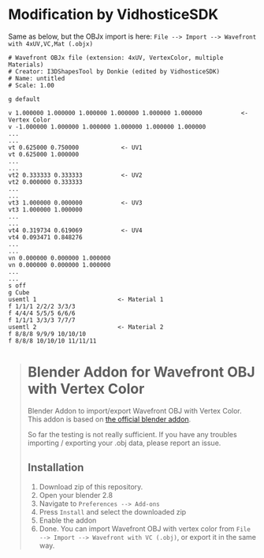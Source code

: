 # Modification by VidhosticeSDK

Same as below, but the OBJx import is here: `File --> Import --> Wavefront with 4xUV,VC,Mat (.objx)`

```
# Wavefront OBJx file (extension: 4xUV, VertexColor, multiple Materials)
# Creator: I3DShapesTool by Donkie (edited by VidhosticeSDK)
# Name: untitled
# Scale: 1.00

g default

v 1.000000 1.000000 1.000000 1.000000 1.000000 1.000000           <- Vertex Color
v -1.000000 1.000000 1.000000 1.000000 1.000000 1.000000
...
...
vt 0.625000 0.750000            <- UV1
vt 0.625000 1.000000
...
...
vt2 0.333333 0.333333           <- UV2
vt2 0.000000 0.333333
...
...
vt3 1.000000 0.000000           <- UV3
vt3 1.000000 1.000000
...
...
vt4 0.319734 0.619069           <- UV4
vt4 0.093471 0.848276
...
...
vn 0.000000 0.000000 1.000000
vn 0.000000 0.000000 1.000000
...
...
s off
g Cube
usemtl 1                       <- Material 1
f 1/1/1 2/2/2 3/3/3
f 4/4/4 5/5/5 6/6/6
f 1/1/1 3/3/3 7/7/7
usemtl 2                       <- Material 2
f 8/8/8 9/9/9 10/10/10
f 8/8/8 10/10/10 11/11/11
```

># Blender Addon for Wavefront OBJ with Vertex Color
>
>Blender Addon to import/export Wavefront OBJ with Vertex Color. This addon is based on [the official blender addon](https://github.com/blender/blender-addons).
>
>So far the testing is not really sufficient. If you have any troubles importing / exporting your .obj data, please report an issue.
>
>## Installation
>
>1. Download zip of this repository.
>2. Open your blender 2.8
>3. Navigate to `Preferences --> Add-ons`
>4. Press `Install` and select the downloaded zip
>5. Enable the addon
>6. Done. You can import Wavefront OBJ with vertex color from `File --> Import --> Wavefront with VC (.obj)`, or export it in the same way.
